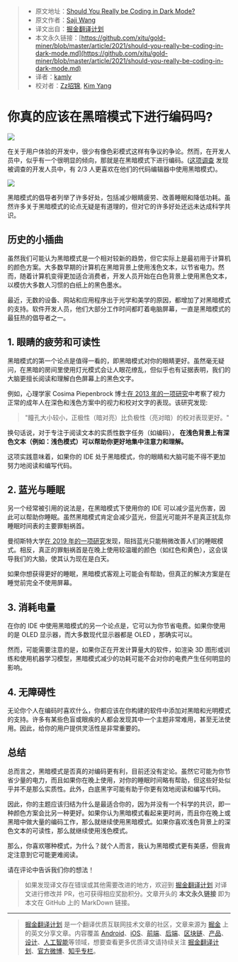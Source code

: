 > * 原文地址：[Should You Really be Coding in Dark Mode?](https://dev.to/codesphere/should-you-really-be-coding-in-dark-mode-4ng8)
> * 原文作者：[Saji Wang](https://dev.to/sewangco)
> * 译文出自：[掘金翻译计划](https://github.com/xitu/gold-miner)
> * 本文永久链接：[https://github.com/xitu/gold-miner/blob/master/article/2021/should-you-really-be-coding-in-dark-mode.md](https://github.com/xitu/gold-miner/blob/master/article/2021/should-you-really-be-coding-in-dark-mode.md)
> * 译者：[kamly](https://github.com/kamly)
> * 校对者：[Zz招锦](https://github.com/zenblo), [Kim Yang](https://github.com/KimYangOfCat)

# 你真的应该在黑暗模式下进行编码吗?

![](https://res.cloudinary.com/practicaldev/image/fetch/s--a0VqOvf_--/c_imagga_scale,f_auto,fl_progressive,h_420,q_auto,w_1000/https://dev-to-uploads.s3.amazonaws.com/uploads/articles/4a6t7pmm323uaz9rv1rf.png)

在关于用户体验的开发中，很少有像色彩模式这样有争议的争论。然而，在开发人员中，似乎有一个很明显的倾向，那就是在黑暗模式下进行编码。([这项调查](https://css-tricks.com/poll-results-light-on-dark-is-preferred/) 发现被调查的开发人员中，有 2/3 人更喜欢在他们的代码编辑器中使用黑暗模式)。

![](https://res.cloudinary.com/practicaldev/image/fetch/s--UJZ5SGo2--/c_limit%2Cf_auto%2Cfl_progressive%2Cq_auto%2Cw_880/https://dev-to-uploads.s3.amazonaws.com/uploads/articles/7wlt8u1cv5hd8ts4nvj5.png)

黑暗模式的倡导者列举了许多好处，包括减少眼睛疲劳、改善睡眠和降低功耗。虽然许多关于黑暗模式的论点无疑是有道理的，但对它的许多好处还远未达成科学共识。

## 历史的小插曲

虽然我们可能认为黑暗模式是一个相对较新的趋势，但它实际上是最初用于计算机的颜色方案。大多数早期的计算机在黑暗背景上使用浅色文本，以节省电力。然而，随着计算机变得更加适合消费者，开发人员开始在白色背景上使用黑色文本，以模仿大多数人习惯的白纸上的黑色墨水。

最近，无数的设备、网站和应用程序出于光学和美学的原因，都增加了对黑暗模式的支持。软件开发人员，他们大部分工作时间都盯着电脑屏幕，一直是黑暗模式的最狂热的倡导者之一。

## 1. 眼睛的疲劳和可读性

黑暗模式的第一个论点是值得一看的，即黑暗模式对你的眼睛更好。虽然毫无疑问，在黑暗的房间里使用灯光模式会让人眼花缭乱，但似乎也有证据表明，我们的大脑更擅长阅读和理解白色屏幕上的黑色文字。

例如，心理学家 Cosima Piepenbrock 博士[在 2013 年的一项研究](https://www.researchgate.net/publication/264903980_Smaller_pupil_size_and_better_proofreading_performance_with_positive_than_with_negative_polarity_displays)中考察了视力正常的成年人在深色和浅色方案中的视力和校对文字的表现。该研究发现:

> "瞳孔大小较小，正极性（暗对亮）比负极性（亮对暗）的校对表现更好。"

换句话说，对于专注于阅读文本的实质性数字任务（如编码）， **在浅色背景上有深色文本（例如：浅色模式）可以帮助你更好地集中注意力和理解。**

这项实践意味着，如果你的 IDE 处于黑暗模式，你的眼睛和大脑可能不得不更加努力地阅读和编写代码。

## 2. 蓝光与睡眠

另一个经常被引用的说法是，在黑暗模式下使用你的 IDE 可以减少蓝光伤害，因此可以帮助你睡眠。虽然黑暗模式肯定会减少蓝光，但蓝光可能并不是真正扰乱你睡眠时间表的主要罪魁祸首。

曼彻斯特大学[在 2019 年的一项研究](https://www.sciencedaily.com/releases/2019/12/191216173654.htm)发现，阻挡蓝光只能稍微改善人们的睡眠模式。相反，真正的罪魁祸首是在晚上使用较温暖的颜色（如红色和黄色），这会误导我们的大脑，使其认为现在是白天。

如果你想获得更好的睡眠，黑暗模式客观上可能会有帮助，但真正的解决方案是在睡觉前完全不使用屏幕。

## 3. 消耗电量

在你的 IDE 中使用黑暗模式的另一个论点是，它可以为你节省电费。如果你使用的是 OLED 显示器，而大多数现代显示器都是 OLED ，那确实可以。

然而，可能需要注意的是，如果你正在开发计算量大的软件，如渲染 3D 图形或训练和使用机器学习模型，黑暗模式减少的功耗可能不会对你的电费产生任何明显的影响。

## 4. 无障碍性

无论你个人在编码时喜欢什么，你都应该在你构建的软件中添加对黑暗和光明模式的支持。许多有某些色盲或眼疾的人都会发现其中一个主题非常难用，甚至无法使用。因此，给你的用户提供灵活性是非常重要的。

## 总结

总而言之，黑暗模式是否真的对编码更有利，目前还没有定论。虽然它可能为你节省少量的电力，而且如果你在晚上使用，对你的睡眠时间略有帮助，但这些好处似乎并不是那么实质性。此外，白底黑字可能有助于你更有效地阅读和编写代码。

因此，你的主题应该归结为什么是最适合你的，因为并没有一个科学的共识，即一种颜色方案会比另一种更好。如果你认为黑暗模式看起来更时尚，而且你在晚上或黑暗中做大量的编码工作，那么就继续使用黑暗模式。如果你喜欢浅色背景上的深色文本的可读性，那么就继续使用浅色模式。

那么，你喜欢哪种模式，为什么？就个人而言，我认为黑暗模式更有美感，但我肯定注意到它可能更难阅读。

请在评论中告诉我们你的想法！

> 如果发现译文存在错误或其他需要改进的地方，欢迎到 [掘金翻译计划](https://github.com/xitu/gold-miner) 对译文进行修改并 PR，也可获得相应奖励积分。文章开头的 **本文永久链接** 即为本文在 GitHub 上的 MarkDown 链接。

---

> [掘金翻译计划](https://github.com/xitu/gold-miner) 是一个翻译优质互联网技术文章的社区，文章来源为 [掘金](https://juejin.im) 上的英文分享文章。内容覆盖 [Android](https://github.com/xitu/gold-miner#android)、[iOS](https://github.com/xitu/gold-miner#ios)、[前端](https://github.com/xitu/gold-miner#前端)、[后端](https://github.com/xitu/gold-miner#后端)、[区块链](https://github.com/xitu/gold-miner#区块链)、[产品](https://github.com/xitu/gold-miner#产品)、[设计](https://github.com/xitu/gold-miner#设计)、[人工智能](https://github.com/xitu/gold-miner#人工智能)等领域，想要查看更多优质译文请持续关注 [掘金翻译计划](https://github.com/xitu/gold-miner)、[官方微博](http://weibo.com/juejinfanyi)、[知乎专栏](https://zhuanlan.zhihu.com/juejinfanyi)。
